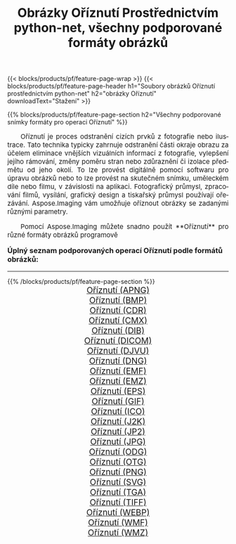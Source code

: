 ﻿---
title: Obrázky Oříznutí Prostřednictvím python-net, všechny podporované formáty obrázků 
weight: 3920
url: /cs/python-net/crop/ 
lang: cs
langdirlevel: 2
locales: zh-hans,ja,it,ru,de,es,fr,nl,id,lt,pl,pt,vi,tr,ko,zh-hant,ar,hi,th,sv,cs,uk,he
description: Pomocí Aspose.Imaging můžete snadno Oříznutí obrázky přes python-net
---

{{< blocks/products/pf/feature-page-wrap >}}
{{< blocks/products/pf/feature-page-header h1="Soubory obrázků Oříznutí prostřednictvím python-net" h2="obrázky Oříznutí" downloadText="Stažení" >}}


{{% blocks/products/pf/feature-page-section  h2="Všechny podporované snímky formáty pro operaci Oříznutí" %}}
<p align="justify" style="text-indent:2em;font-size:15px;">
Oříznutí je proces odstranění cizích prvků z fotografie nebo ilustrace. Tato technika typicky zahrnuje odstranění části okraje obrazu za účelem eliminace vnějších vizuálních informací z fotografie, vylepšení jejího rámování, změny poměru stran nebo zdůraznění či izolace předmětu od jeho okolí. To lze provést digitálně pomocí softwaru pro úpravu obrázků nebo to lze provést na skutečném snímku, uměleckém díle nebo filmu, v závislosti na aplikaci. Fotografický průmysl, zpracování filmů, vysílání, grafický design a tiskařský průmysl používají ořezávání. Aspose.Imaging vám umožňuje oříznout obrázky se zadanými různými parametry.
</p>
<p align="justify" style="text-indent:2em;font-size:15px;">
Pomocí Aspose.Imaging můžete snadno použít **Oříznutí** pro různé formáty obrázků programově
</p>
<h3 style="margin-top:16px;">
Úplný seznam podporovaných operací Oříznutí podle formátů obrázků:
</h3>
<hr/>
{{% /blocks/products/pf/feature-page-section %}}
<div class="container-fluid productfamilypage bg-gray">
    <div class="convertypes bg-gray agp-content section">
        <div class="container">
		<div class="row other-converters" style="gap: 10px;font-size: 19px;text-align:center;">
		    <div class='col-md-3 other-converter remove-lp remove-rp'><a href="/imaging/cs/python-net/crop/apng/" style="padding:15px;">Oříznutí (APNG)</a></div><div class='col-md-3 other-converter remove-lp remove-rp'><a href="/imaging/cs/python-net/crop/bmp/" style="padding:15px;">Oříznutí (BMP)</a></div><div class='col-md-3 other-converter remove-lp remove-rp'><a href="/imaging/cs/python-net/crop/cdr/" style="padding:15px;">Oříznutí (CDR)</a></div><div class='col-md-3 other-converter remove-lp remove-rp'><a href="/imaging/cs/python-net/crop/cmx/" style="padding:15px;">Oříznutí (CMX)</a></div><div class='col-md-3 other-converter remove-lp remove-rp'><a href="/imaging/cs/python-net/crop/dib/" style="padding:15px;">Oříznutí (DIB)</a></div><div class='col-md-3 other-converter remove-lp remove-rp'><a href="/imaging/cs/python-net/crop/dicom/" style="padding:15px;">Oříznutí (DICOM)</a></div><div class='col-md-3 other-converter remove-lp remove-rp'><a href="/imaging/cs/python-net/crop/djvu/" style="padding:15px;">Oříznutí (DJVU)</a></div><div class='col-md-3 other-converter remove-lp remove-rp'><a href="/imaging/cs/python-net/crop/dng/" style="padding:15px;">Oříznutí (DNG)</a></div><div class='col-md-3 other-converter remove-lp remove-rp'><a href="/imaging/cs/python-net/crop/emf/" style="padding:15px;">Oříznutí (EMF)</a></div><div class='col-md-3 other-converter remove-lp remove-rp'><a href="/imaging/cs/python-net/crop/emz/" style="padding:15px;">Oříznutí (EMZ)</a></div><div class='col-md-3 other-converter remove-lp remove-rp'><a href="/imaging/cs/python-net/crop/eps/" style="padding:15px;">Oříznutí (EPS)</a></div><div class='col-md-3 other-converter remove-lp remove-rp'><a href="/imaging/cs/python-net/crop/gif/" style="padding:15px;">Oříznutí (GIF)</a></div><div class='col-md-3 other-converter remove-lp remove-rp'><a href="/imaging/cs/python-net/crop/ico/" style="padding:15px;">Oříznutí (ICO)</a></div><div class='col-md-3 other-converter remove-lp remove-rp'><a href="/imaging/cs/python-net/crop/j2k/" style="padding:15px;">Oříznutí (J2K)</a></div><div class='col-md-3 other-converter remove-lp remove-rp'><a href="/imaging/cs/python-net/crop/jp2/" style="padding:15px;">Oříznutí (JP2)</a></div><div class='col-md-3 other-converter remove-lp remove-rp'><a href="/imaging/cs/python-net/crop/jpg/" style="padding:15px;">Oříznutí (JPG)</a></div><div class='col-md-3 other-converter remove-lp remove-rp'><a href="/imaging/cs/python-net/crop/odg/" style="padding:15px;">Oříznutí (ODG)</a></div><div class='col-md-3 other-converter remove-lp remove-rp'><a href="/imaging/cs/python-net/crop/otg/" style="padding:15px;">Oříznutí (OTG)</a></div><div class='col-md-3 other-converter remove-lp remove-rp'><a href="/imaging/cs/python-net/crop/png/" style="padding:15px;">Oříznutí (PNG)</a></div><div class='col-md-3 other-converter remove-lp remove-rp'><a href="/imaging/cs/python-net/crop/svg/" style="padding:15px;">Oříznutí (SVG)</a></div><div class='col-md-3 other-converter remove-lp remove-rp'><a href="/imaging/cs/python-net/crop/tga/" style="padding:15px;">Oříznutí (TGA)</a></div><div class='col-md-3 other-converter remove-lp remove-rp'><a href="/imaging/cs/python-net/crop/tiff/" style="padding:15px;">Oříznutí (TIFF)</a></div><div class='col-md-3 other-converter remove-lp remove-rp'><a href="/imaging/cs/python-net/crop/webp/" style="padding:15px;">Oříznutí (WEBP)</a></div><div class='col-md-3 other-converter remove-lp remove-rp'><a href="/imaging/cs/python-net/crop/wmf/" style="padding:15px;">Oříznutí (WMF)</a></div><div class='col-md-3 other-converter remove-lp remove-rp'><a href="/imaging/cs/python-net/crop/wmz/" style="padding:15px;">Oříznutí (WMZ)</a></div>
                </div>
        </div>
    </div>
</div>
<br/>
